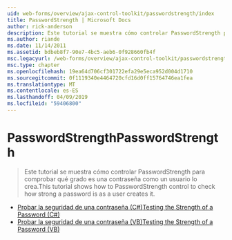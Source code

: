 ```yaml
---
uid: web-forms/overview/ajax-control-toolkit/passwordstrength/index
title: PasswordStrength | Microsoft Docs
author: rick-anderson
description: Este tutorial se muestra cómo controlar PasswordStrength para comprobar qué grado es una contraseña como un usuario lo crea.
ms.author: riande
ms.date: 11/14/2011
ms.assetid: bdbeb8f7-90e7-4bc5-aeb6-0f928660fb4f
msc.legacyurl: /web-forms/overview/ajax-control-toolkit/passwordstrength
msc.type: chapter
ms.openlocfilehash: 19ea64d706cf301722efa29e5eca952d004d1710
ms.sourcegitcommit: 0f1119340e4464720cfd16d0ff15764746ea1fea
ms.translationtype: MT
ms.contentlocale: es-ES
ms.lasthandoff: 04/09/2019
ms.locfileid: "59406800"
---
```

# <a name="passwordstrength"></a><span data-ttu-id="7c998-103">PasswordStrength</span><span class="sxs-lookup"><span data-stu-id="7c998-103">PasswordStrength</span></span>

> <span data-ttu-id="7c998-104">Este tutorial se muestra cómo controlar PasswordStrength para comprobar qué grado es una contraseña como un usuario lo crea.</span><span class="sxs-lookup"><span data-stu-id="7c998-104">This tutorial shows how to PasswordStrength control to check how strong a password is as a user creates it.</span></span>


- [<span data-ttu-id="7c998-105">Probar la seguridad de una contraseña (C#)</span><span class="sxs-lookup"><span data-stu-id="7c998-105">Testing the Strength of a Password (C#)</span></span>](testing-the-strength-of-a-password-cs.md)
- [<span data-ttu-id="7c998-106">Probar la seguridad de una contraseña (VB)</span><span class="sxs-lookup"><span data-stu-id="7c998-106">Testing the Strength of a Password (VB)</span></span>](testing-the-strength-of-a-password-vb.md)

